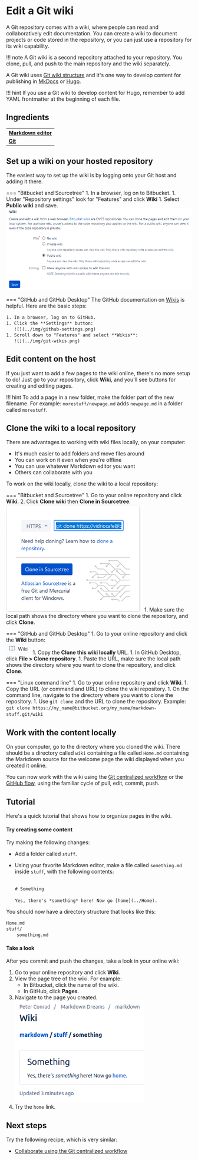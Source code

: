 # Edit a Git wiki

<!--
TO DO

Add GH and Linux instructions
-->

A Git repository comes with a wiki, where people can read and collaboratively edit documentation. You can create a wiki to document projects or code stored in the repository, or you can just use a repository for its wiki capability.

!!! note
    A Git wiki is a second repository attached to your repository. You clone, pull, 
    and push to the main repository and the wiki separately.
    
A Git wiki uses [Git wiki structure](../../tools/tools-publishing#git-wiki-structure) and it's one way to develop content for publishing in [MkDocs](../recipes-mkdocs/) or [Hugo](../recipes-hugo/).

!!! hint
    If you use a Git wiki to develop content for Hugo, remember to add YAML frontmatter 
    at the beginning of each file.
     
## Ingredients

<table>
  <tr>
    <td><b><a href="../../tools/tools-editors/">Markdown editor</a></b></td>
  </tr>
  <tr>
    <td><b><a href="../../tools/tools-git-setup/">Git</a></b></td>
  </tr>
</table>
    
## Set up a wiki on your hosted repository

The easiest way to set up the wiki is by logging onto your Git host and adding it there. 

=== "Bitbucket and Sourcetree"
    1. In a browser, log on to Bitbucket.
	1. Under "Repository settings" look for "Features" and click **Wiki**
	1. Select **Public wiki** and save.  
       ![](../img/recipes-git-wiki-create.png)

=== "GitHub and GitHub Desktop"
    The GitHub documentation on [Wikis](https://docs.gitlab.com/ee/user/project/wiki/)
    is helpful. Here are the basic steps:
    
    1. In a browser, log on to GitHub.
    1. Click the **Settings** button:  
       ![](../img/github-settings.png)
    1. Scroll down to "Features" and select **Wikis**:
       ![](../img/git-wikis.png)
   
## Edit content on the host    
   
If you just want to add a few pages to the wiki online, there's no more setup to do! Just go to your repository, click **Wiki**, and you'll see buttons for creating and editing pages. 

!!! hint
    To add a page in a new folder, make the folder part of the new filename. 
    For example: `morestuff/newpage.md` adds `newpage.md` in a folder called 
    `morestuff`.

## Clone the wiki to a local repository

There are advantages to working with wiki files locally, on your computer:

- It's much easier to add folders and move files around
- You can work on it even when you're offline
- You can use whatever Markdown editor you want
- Others can collaborate with you

To work on the wiki locally, clone the wiki to a local repository:      

=== "Bitbucket and Sourcetree"
    1. Go to your online repository and click **Wiki**.
    2. Click **Clone wiki** then **Clone in Sourcetree**.  
       ![](../img/recipes-git-repo-bb-clone-wiki.png)
    1. Make sure the local path shows the directory where
       you want to clone the repository, and click **Clone**.
       
=== "GitHub and GitHub Desktop"
    1. Go to your online repository and click the **Wiki** button:  
       ![](../img/github-wiki-button.png)
    1. Copy the **Clone this wiki locally** URL.
    1. In GitHub Desktop, click **File > Clone repository**.
    1. Paste the URL, make sure the local path shows the directory where
       you want to clone the repository, and click **Clone**.

=== "Linux command line"
    1. Go to your online repository and click **Wiki**.
    1. Copy the URL (or command and URL) to clone the wiki repository.
    1. On the command line, navigate to the directory where you want to clone the
       repository.
    1. Use `git clone` and the URL to clone the repository. Example:  
       `git clone https://my_name@bitbucket.org/my_name/markdown-stuff.git/wiki`

## Work with the content locally

On your computer, go to the directory where you cloned the wiki. There should be a directory called `wiki` containing a file called `Home.md` containing the Markdown source for the welcome page the wiki displayed when you created it online.

You can now work with the wiki using the [Git centralized workflow](../../tools/tools-git-basics#centralized-workflow) or the [GitHub flow](../../tools/tools-git-basics#github-flow), using the familiar cycle of pull, edit, commit, push.

## Tutorial

Here's a quick tutorial that shows how to organize pages in the wiki.

#### Try creating some content

Try making the following changes:

- Add a folder called `stuff`.
- Using your favorite Markdown editor, make a file called `something.md` inside `stuff`, with the following contents:  

    ```
    
    # Something

    Yes, there's *something* here! Now go [home](../Home).

    ```
    
You should now have a directory structure that looks like this:

```
Home.md
stuff/
    something.md

```


#### Take a look

After you commit and push the changes, take a look in your online wiki:

1. Go to your online repository and click **Wiki**.
2. View the page tree of the wiki. For example:
	- In Bitbucket, click the name of the wiki.
	- In GitHub, click **Pages**.
1. Navigate to the page you created.  
   ![](../img/recipes-git-wiki-bb-something.png)
1. Try the `home` link.

## Next steps

Try the following recipe, which is very similar:

- [Collaborate using the Git centralized workflow](../recipes-centralized-workflow/) 